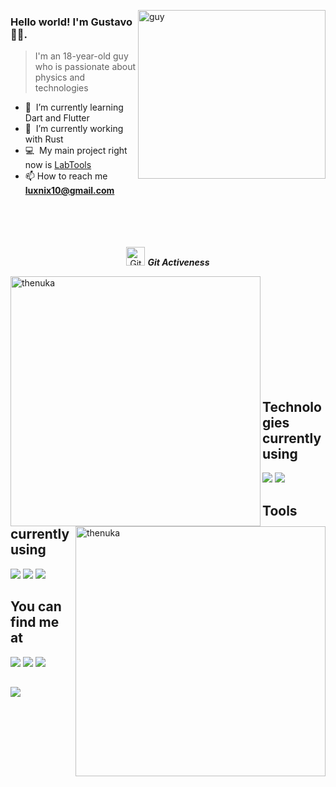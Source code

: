  <img align="right" height="270px" alt="guy" width="300" src="https://user-images.githubusercontent.com/74038190/216644497-1951db19-8f3d-4e44-ac08-8e9d7e0d94a7.gif" /> </a>
 
### Hello world! I'm Gustavo 👋🏾.
> I'm an 18-year-old guy who is passionate about physics and technologies

- 🌱 &nbsp;I’m currently learning Dart and Flutter
- 🔭 &nbsp;I’m currently working with Rust
- :computer: &nbsp;My main project right now is [LabTools](https://github.com/gustavoruiz24/LabTools)
- 📫 How to reach me **luxnix10@gmail.com**
<br><br><br><br><br>

<p align="center">
 <img src="https://media.giphy.com/media/W5eoZHPpUx9sapR0eu/giphy.gif" width="30" alt="Git"/>&nbsp;<i><b>Git Activeness</b></i>
</p>
 
<p>
 <img align="left" src="https://github-readme-stats.vercel.app/api/top-langs?username=gustavoruiz24&langs_count=10&show_icons=true&locale=en&layout=compact&theme=tokyonight" alt="thenuka" width="400"/>
</p>
<p>&nbsp;<img align="right" src="https://github-readme-stats.vercel.app/api?username=gustavoruiz24&show_icons=true&locale=en&theme=tokyonight" alt="thenuka" width="400"/>
</p>

<br><br><br><br><br><br><br><br>

## Technologies currently using


<div>
<img src="https://img.shields.io/badge/Python-3776AB?style=for-the-badge&logo=python&logoColor=white">
<img src="https://img.shields.io/badge/Rust-000000?style=for-the-badge&logo=rust&logoColor=white">
</div>

## Tools currently using


<div>
<img src="https://img.shields.io/badge/NeoVim-%2357A143.svg?&style=for-the-badge&logo=neovim&logoColor=white">
<img src="https://img.shields.io/badge/IntelliJ_IDEA-000000.svg?style=for-the-badge&logo=intellij-idea&logoColor=white">
<img src="https://img.shields.io/badge/Linux-FCC624?style=for-the-badge&logo=linux&logoColor=black">
</div>

## You can find me at


[![](https://img.shields.io/badge/Gmail-D14836?style=for-the-badge&logo=gmail&logoColor=white)](mailto:luxnix@gmail.com)
[![](https://img.shields.io/badge/Instagram-E4405F?style=for-the-badge&logo=instagram&logoColor=white)](https://www.instagram.com/gusta_ruiz24/)
[![](https://img.shields.io/badge/LinkedIn-0077B5?style=for-the-badge&logo=linkedin&logoColor=white)](https://www.linkedin.com/in/gustavo-ruiz-3b92b428a/)

##
<img src="https://github.com/Anmol-Baranwal/Cool-GIFs-For-GitHub/assets/74038190/6357eb37-3a0e-4efe-b015-ce8b14e910d6" width="full">
